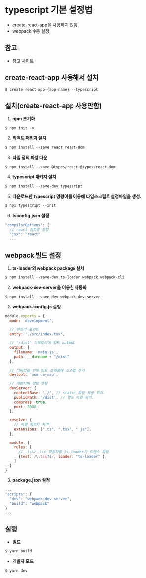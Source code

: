 # typescript 기본 설정법
* create-react-app을 사용하지 않음.
* webpack 수동 설정.

## 참고
* [참고 사이트](http://jeonghwan-kim.github.io/dev/2019/06/25/react-ts.html)

## create-react-app 사용해서 설치
```js
$ create-react-app {app-name} --typescript
```

## 설치(create-react-app 사용안함)
1. **npm 초기화**
```js
$ npm init -y
```

2. **리액트 패키지 설치**
```js
$ npm install --save react react-dom
```

3. **타입 정의 파일 다운**
```js
$ npm install --save @types/react @types/react-dom
```

4. **typescript 패키지 설치**
```js
$ npm install --save-dev typescript
```

5. **다운로드한 typescript 명령어를 이용해 타입스크립트 설정파일을 생성.**
```js
$ npx typescript --init
```

6. **tsconfig.json 설정**
```js
"compilorOptions": {
  // react 컴파일 설정
  "jsx": "react"
  ...
```

## webpack 빌드 설정
1. **ts-loader와 webpack package 설치**
```js
$ npm install --save-dev ts-loader webpack webpack-cli
```

2. **webpack-dev-server을 이용한 자동화**
```js
$ npm install --save-dev webpack-dev-server
```

2. **webpack.config.js 설정**
```js
module.exports = {
  mode: 'development',

  // 엔트리 포인트
  entry: './src/index.tsx',

  // '/dist' 디렉토리에 빌드 output
  output: {
    filename: 'main.js',
    path: __dirname + "/dist"
  },

  // 디버깅을 위해 빌드 결과물에 소스맵 추가
  devtool: 'source-map',

  // 개발서버 정보 셋팅
  devServer: {
    contentBase: './', // static 파일 제공 위치.
    publicPath: '/dist', // 빌드 파일 위치.
    compress: true,
    port: 8000,
  },

  resolve: {
    // 파일 확장자 처리
    extensions: [".ts", ".tsx", ".js"],
  },

  module: {
    rules: [
      // .ts나 .tsx 확장자를 ts-loader가 트랜스 파일
      {test: /\.tsx?$/, loader: "ts-loader" },
    ]
  }
}
```

3. **package.json 설정**
```js
...
"scripts": {
  "dev": "webpack-dev-server",
  "build": "webpack"
}
...
```

## 실행
* **빌드**
```js
$ yarn build
```

* **개발자 모드**
```js
$ yarn dev
```